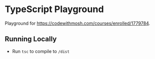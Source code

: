 # TypeScript Playground

Playground for https://codewithmosh.com/courses/enrolled/1779784.

## Running Locally

- Run `tsc` to compile to `/dist`
